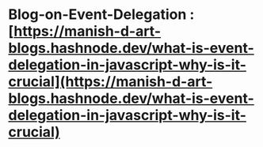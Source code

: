 # Blog-on-Event-Delegation :[https://manish-d-art-blogs.hashnode.dev/what-is-event-delegation-in-javascript-why-is-it-crucial](https://manish-d-art-blogs.hashnode.dev/what-is-event-delegation-in-javascript-why-is-it-crucial)
